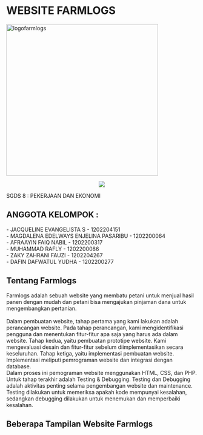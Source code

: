 <h1> WEBSITE FARMLOGS </h1>

<a><img src="https://drive.google.com/file/d/1ywB7mUUiYkRoMdW5RLceU3Glybfcvvy_/view?usp=share_link" width="400" alt="logofarmlogs"></a>

<center><img src="C:\Users\lenovo\Downloads\LOGO\1.png"></center>

SGDS 8 : PEKERJAAN DAN EKONOMI



<h2> ANGGOTA KELOMPOK : </h2> 
- JACQUELINE EVANGELISTA S 			    - 1202204151
<br> - MAGDALENA EDELWAYS ENJELINA PASARIBU 	- 1202200064
<br>- AFRAAYIN FAIQ NABIL 				    - 1202200317
<br>- MUHAMMAD RAFLY 					    - 1202200086
<br>- ZAKY ZAHRANI  FAUZI 				    - 1202204267
<br>- DAFIN DAFWATUL YUDHA 				    - 1202200277

<br>

<h2> Tentang Farmlogs </h2>
Farmlogs adalah sebuah website yang membatu petani untuk menjual hasil panen dengan mudah dan petani bisa mengajukan pinjaman dana untuk mengembangkan pertanian.
<br> 
<br> Dalam pembuatan website, tahap pertama yang kami lakukan adalah perancangan website. Pada tahap perancangan, kami mengidentifikasi pengguna dan menentukan fitur-fitur apa saja yang harus ada dalam website. Tahap kedua, yaitu pembuatan prototipe website. Kami mengevaluasi desain dan fitur-fitur sebelum diimplementasikan secara keseluruhan. Tahap ketiga, yaitu implementasi pembuatan website. Implementasi meliputi pemrograman website dan integrasi dengan database. 
<br>Dalam proses ini pemograman website menggunakan HTML, CSS, dan PHP. Untuk tahap terakhir adalah Testing & Debugging. Testing dan Debugging adalah aktivitas penting selama pengembangan website dan maintenance. Testing dilakukan untuk memeriksa apakah kode mempunyai kesalahan, sedangkan debugging dilakukan untuk menemukan dan memperbaiki kesalahan.



<h2> Beberapa Tampilan Website Farmlogs</h2>
